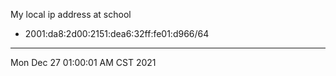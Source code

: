 My local ip address at school
* 2001:da8:2d00:2151:dea6:32ff:fe01:d966/64

---
Mon Dec 27 01:00:01 AM CST 2021
